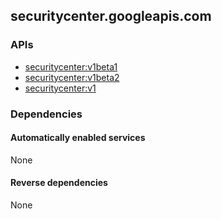 ## securitycenter.googleapis.com

### APIs

* [ securitycenter:v1beta1 ]( https://securitycenter.googleapis.com/$discovery/rest?version=v1beta1 )
* [ securitycenter:v1beta2 ]( https://securitycenter.googleapis.com/$discovery/rest?version=v1beta2 )
* [ securitycenter:v1 ]( https://securitycenter.googleapis.com/$discovery/rest?version=v1 )

### Dependencies

#### Automatically enabled services

None

#### Reverse dependencies

None
